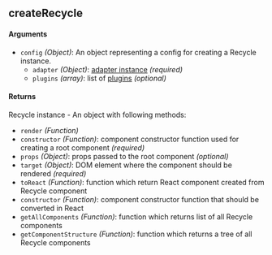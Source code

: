 ## createRecycle

#### Arguments
* `config` *(Object)*: An object representing a config for creating a Recycle instance.
  * `adapter` *(Object)*: [adapter instance](adapter.md) *(required)*
  * `plugins` *(array)*: list of [plugins](Plugins.md) *(optional)*

#### Returns
Recycle instance - An object with following methods:
 * `render` *(Function)*
  * `constructor` *(Function)*: component constructor function used for creating a root component *(required)*
  * `props` *(Object)*: props passed to the root component *(optional)*
  * `target` *(Object)*: DOM element where the component should be rendered *(required)*
 * `toReact` *(Function)*: function which return React component created from Recycle component
  * `constructor` *(Function)*: component constructor function that should be converted in React
 * `getAllComponents` *(Function)*: function which returns list of all Recycle components
 * `getComponentStructure` *(Function)*: function which returns a tree of all Recycle components